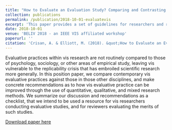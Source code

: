 ```yaml
---
title: "How to Evaluate an Evaluation Study? Comparing and Contrasting Practices in Vis with Those of Other Disciplines"
collection: publications
permalink: /publication/2018-10-01-evaluatevis
excerpt: 'This paper provides a set of guidelines for researchers and reviewers to consider in conducting and reading user evaluation studies.'
date: 2018-10-01
venue: 'BELIV 2018 - an IEEE VIS affiliated workshop'
paperurl: ''
citation: 'Crisan, A. & Elliott, M. (2018). &quot;How to Evaluate an Evaluation Study? Comparing and Contrasting Practices in Vis with Those of Other Disciplines.&quot; <i>BELIV 2018</i> 0(0).'
---
```

Evaluative practices within vis research are not routinely compared to those of psychology, sociology, or other areas of empirical study,
leaving vis vulnerable to the replicability crisis that has embroiled scientific research more generally. In this position paper, we compare contemporary vis evaluative practices against those in those other disciplines, and make concrete recommendations as to how vis
evaluative practice can be improved through the use of quantitative, qualitative, and mixed research methods. We summarize our discussion and recommendations as a checklist, that we intend to be used a resource for vis researchers conducting evaluative studies, and for
reviewers evaluating the merits of such studies.

[Download paper here](https://amcrisan.github.io/assets/files/papers/beliv-2018.pdf)
